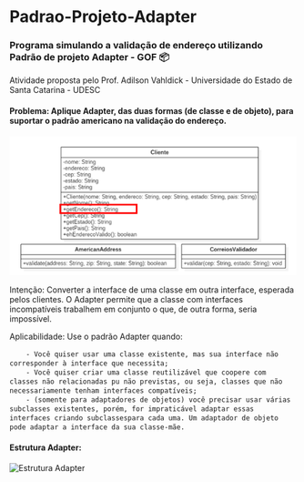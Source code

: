 # Padrao-Projeto-Adapter

### Programa simulando a validação de endereço utilizando Padrão de projeto Adapter - GOF :package:

Atividade proposta pelo Prof. Adilson Vahldick - Universidade do Estado de Santa Catarina - UDESC

#### Problema: Aplique Adapter, das duas formas (de classe e de objeto), para suportar o padrão americano na validação do endereço.

![Diagrama](https://github.com/camimassaneiro/Padrao-Projeto-Adapter/blob/master/diagraa%20classe%20adapter.PNG)

Intenção: Converter a interface de uma classe em outra interface, esperada pelos clientes. O Adapter permite que a classe com interfaces incompatíveis trabalhem em conjunto o que, de outra forma, seria impossível.

Aplicabilidade:
	Use o padrão Adapter quando:

		- Você quiser usar uma classe existente, mas sua interface não corresponder à interface que necessita;
		- Você quiser criar uma classe reutilizável que coopere com classes não relacionadas pu não previstas, ou seja, classes que não necessariamente tenham interfaces compatíveis;
		- (somente para adaptadores de objetos) você precisar usar várias subclasses existentes, porém, for impraticável adaptar essas interfaces criando subclassespara cada uma. Um adaptador de objeto pode adaptar a interface da sua classe-mãe.

#### Estrutura Adapter:

![Estrutura Adapter]()
